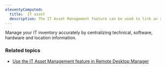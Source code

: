 ```yaml
---
eleventyComputed:
  title:  IT asset
  description: The IT Asset Management feature can be used to link an asset manager (e.g., BlueTally) through an entry's properties.
---
```


Manage your IT inventory accurately by centralizing technical, software, hardware and location information. 

### Related topics  

* [Use the IT Asset Management feature in Remote Desktop Manager](https://docs.devolutions.net/kb/remote-desktop-manager/how-to-articles/it-asset-management/)
